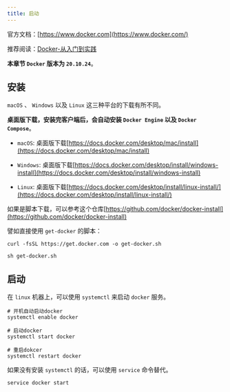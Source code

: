 ```yaml
---
title: 启动
---
```


官方文档：[https://www.docker.com](https://www.docker.com/)

推荐阅读：[Docker-从入门到实践](https://yeasy.gitbook.io/docker_practice/)

**本章节 `Docker` 版本为 `20.10.24`**。

## 安装

`macOS` 、 `Windows` 以及 `Linux` 这三种平台的下载有所不同。

**桌面版下载，安装完客户端后，会自动安装 `Docker Engine` 以及 `Docker Compose`**。

- `macOS`: 桌面版下载[https://docs.docker.com/desktop/mac/install](https://docs.docker.com/desktop/mac/install)

- `Windows`: 桌面版下载[https://docs.docker.com/desktop/install/windows-install](https://docs.docker.com/desktop/install/windows-install)

- `Linux`: 桌面版下载[https://docs.docker.com/desktop/install/linux-install/](https://docs.docker.com/desktop/install/linux-install/)

如果是脚本下载，可以参考这个仓库[https://github.com/docker/docker-install](https://github.com/docker/docker-install)

譬如直接使用 `get-docker` 的脚本：

```shell
curl -fsSL https://get.docker.com -o get-docker.sh

sh get-docker.sh
```

## 启动

在 `linux` 机器上，可以使用 `systemctl` 来启动 `docker` 服务。

```shell
# 开机自动启动docker
systemctl enable docker

# 启动docker
systemctl start docker

# 重启dokcer
systemctl restart docker 
```

如果没有安装 `systemctl` 的话，可以使用 `service` 命令替代。

```shell
service docker start
```
